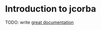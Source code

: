 # Introduction to jcorba

TODO: write [great documentation](http://jacobian.org/writing/what-to-write/)
